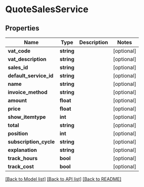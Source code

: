 # QuoteSalesService

## Properties
Name | Type | Description | Notes
------------ | ------------- | ------------- | -------------
**vat_code** | **string** |  | [optional] 
**vat_description** | **string** |  | [optional] 
**sales_id** | **string** |  | [optional] 
**default_service_id** | **string** |  | [optional] 
**name** | **string** |  | [optional] 
**invoice_method** | **string** |  | [optional] 
**amount** | **float** |  | [optional] 
**price** | **float** |  | [optional] 
**show_itemtype** | **int** |  | [optional] 
**total** | **string** |  | [optional] 
**position** | **int** |  | [optional] 
**subscription_cycle** | **string** |  | [optional] 
**explanation** | **string** |  | [optional] 
**track_hours** | **bool** |  | [optional] 
**track_cost** | **bool** |  | [optional] 

[[Back to Model list]](../README.md#documentation-for-models) [[Back to API list]](../README.md#documentation-for-api-endpoints) [[Back to README]](../README.md)


